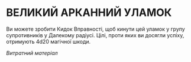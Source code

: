 ﻿# ВЕЛИКИЙ АРКАННИЙ УЛАМОК

Ви можете зробити Кидок Вправності, щоб кинути цей уламок у групу супротивників у Далекому радіусі. Цілі, проти яких ви досягли успіху, отримують 4d20 магічної шкоди.

*Витратний матеріал*
